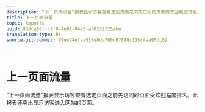 ```yaml
---
description: “上一页面流量”报表显示访客查看选定页面之前先访问的页面受欢迎程度排名。此报表还突出显示访客进入网站的页面。
title: 上一页面流量
topic: Reports
uuid: 836ca86f-c7f0-4e91-94e3-a50232325abe
translation-type: ht
source-git-commit: 99ee24efaa517e8da700c67818c111c4aa90dc02

---
```



# 上一页面流量

“上一页面流量”报表显示访客查看选定页面之前先访问的页面受欢迎程度排名。此报表还突出显示访客进入网站的页面。

